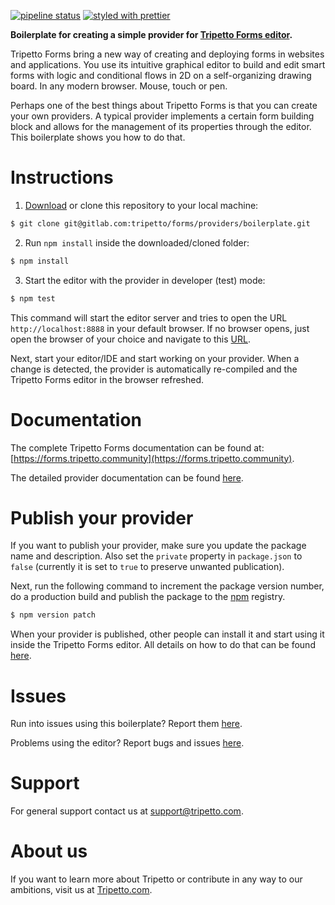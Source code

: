 [![pipeline status](https://gitlab.com/tripetto/forms/providers/boilerplate/badges/master/pipeline.svg)](https://gitlab.com/tripetto/forms/providers/boilerplate/commits/master)
[![styled with prettier](https://img.shields.io/badge/styled_with-prettier-ff69b4.svg)](https://github.com/prettier/prettier)

**Boilerplate for creating a simple provider for [Tripetto Forms editor](https://www.npmjs.com/package/@tripetto/forms-editor).**

Tripetto Forms bring a new way of creating and deploying forms in websites and applications. You use its intuitive graphical editor to build and edit smart forms with logic and conditional flows in 2D on a self-organizing drawing board. In any modern browser. Mouse, touch or pen.

Perhaps one of the best things about Tripetto Forms is that you can create your own providers. A typical provider implements a certain form building block and allows for the management of its properties through the editor. This boilerplate shows you how to do that.

# Instructions
1. [Download](https://gitlab.com/tripetto/forms/providers/boilerplate/repository/master/archive.zip) or clone this repository to your local machine:
```bash
$ git clone git@gitlab.com:tripetto/forms/providers/boilerplate.git
```

2. Run `npm install` inside the downloaded/cloned folder:
```bash
$ npm install
```

3. Start the editor with the provider in developer (test) mode:
```bash
$ npm test
```

This command will start the editor server and tries to open the URL `http://localhost:8888` in your default browser. If no browser opens, just open the browser of your choice and navigate to this [URL](http://localhost:8888).

Next, start your editor/IDE and start working on your provider. When a change is detected, the provider is automatically re-compiled and the Tripetto Forms editor in the browser refreshed.

# Documentation
The complete Tripetto Forms documentation can be found at: [https://forms.tripetto.community](https://forms.tripetto.community).

The detailed provider documentation can be found [here](https://forms.tripetto.community/providers/).

# Publish your provider
If you want to publish your provider, make sure you update the package name and description. Also set the `private` property in `package.json` to `false` (currently it is set to `true` to preserve unwanted publication).

Next, run the following command to increment the package version number, do a production build and publish the package to the [npm](https://www.npmjs.com/) registry.

```bash
$ npm version patch
```

When your provider is published, other people can install it and start using it inside the Tripetto Forms editor. All details on how to do that can be found [here](https://forms.tripetto.community/editor/#configuration).

# Issues
Run into issues using this boilerplate? Report them [here](https://gitlab.com/tripetto/forms/providers/boilerplate/issues).

Problems using the editor? Report bugs and issues [here](https://gitlab.com/tripetto/forms/editor/issues).

# Support
For general support contact us at support@tripetto.com.

# About us
If you want to learn more about Tripetto or contribute in any way to our ambitions, visit us at [Tripetto.com](https://tripetto.com/).
